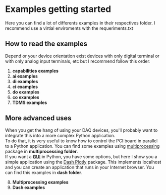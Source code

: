 # Examples getting started

Here you can find a lot of differents examples in their respectives folder. I recommend use a virtial enviroments with the requeriments.txt


## How to read the examples

Depend or your device orientation exist devices with only digital terminal or with only analog input terminals, etc but I recommend follow this order:

1. **capabilities examples**
2. **ai examples**
3. **di examples**
4. **ci examples**
5. **do examples**
6. **co examples**
7. **TDMS examples**

## More advanced uses

When you get the hang of using your DAQ devices, you'll probably want to integrate this into a more complex Python application.  
To do that, it is very useful to know how to control the PCI board in parallel to a Python application.
You can find some examples using [multiprocessing](https://docs.python.org/3/library/multiprocessing.html) package in **multiprocessing folder**.  
If you want a **[GUI](https://en.wikipedia.org/wiki/Graphical_user_interface)** in Python, you have some options, but here I show you a simple application using the [Dash Plotly](https://plotly.com/examples/) package. This implements localhost and you can create an application that runs in your Internet browser. You can find this examples in **dash folder**.
 

8. **Multiprocessing examples**
9. **Dash examples**

